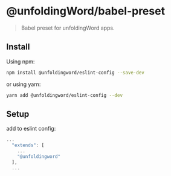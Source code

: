 # @unfoldingWord/babel-preset

> Babel preset for unfoldingWord apps.

## Install

Using npm:

```sh
npm install @unfoldingword/eslint-config --save-dev
```

or using yarn:

```sh
yarn add @unfoldingword/eslint-config --dev
```

## Setup

add to eslint config:

```js
...
  "extends": [
    ...
    "@unfoldingword"
  ],
  ...
```
